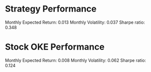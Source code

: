 # Strategy Performance
Monthly Expected Return: 0.013
Monthly Volatility: 0.037
Sharpe ratio: 0.348
# Stock OKE Performance
Monthly Expected Return: 0.008
Monthly Volatility: 0.062
Sharpe ratio: 0.124
